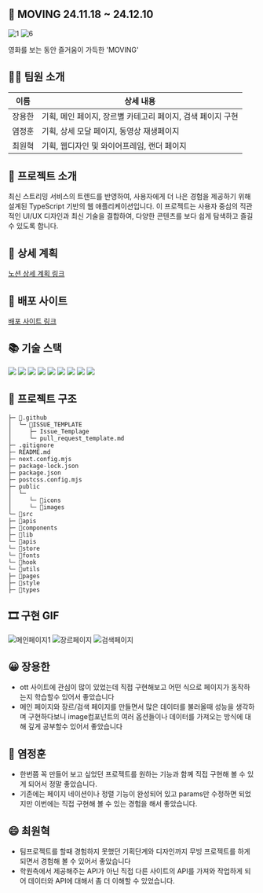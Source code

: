 ## 💌 MOVING 24.11.18 ~ 24.12.10
![1](https://github.com/user-attachments/assets/0efc078d-9ac2-403e-9d17-f92372916268)
![6](https://github.com/user-attachments/assets/5b290893-8a0f-4b45-b669-efeca481794c)

영화를 보는 동안 즐거움이 가득한 'MOVING'

## 🙍‍♂️ 팀원 소개
|이름|상세 내용|
|------|---|
|장용한|기획, 메인 페이지, 장르별 카테고리 페이지, 검색 페이지 구현|
|염정훈|기획, 상세 모달 페이지, 동영상 재생페이지|
|최원혁|기획, 웹디자인 및 와이어프레임, 랜더 페이지|

## 📌 프로젝트 소개
최신 스트리밍 서비스의 트렌드를 반영하여, 사용자에게 더 나은 경험을 제공하기 위해 설계된 TypeScript 기반의 웹 애플리케이션입니다. 이 프로젝트는 사용자 중심의 직관적인 UI/UX 디자인과 최신 기술을 결합하여, 다양한 콘텐츠를 보다 쉽게 탐색하고 즐길 수 있도록 합니다.

## 📃 상세 계획
[노션 상세 계획 링크](https://www.notion.so/12e2e48b770d805cb0d3ddb022f87f83)

## 📄 배포 사이트
[배포 사이트 링크](https://moving-18jw.vercel.app/)

## 📚 기술 스택
<div>
<img src="https://img.shields.io/badge/TypeScript-3178C6?style=flat-square&logo=TypeScript&logoColor=white"/>
<img src="https://img.shields.io/badge/REACT-61DAFB?style=flat-square&logo=React&logoColor=black"/>
<img src="https://img.shields.io/badge/NEXT.js-000000?style=flat-square&logo=nextdotjs&logoColor=white"/>
<img src="https://img.shields.io/badge/Tailwindcss-06B6D4?style=flat-square&logo=tailwindcss&logoColor=white"/>
<img src="https://img.shields.io/badge/Axios-5A29E4?style=flat-square&logo=axios&logoColor=white"/>
<img src="https://img.shields.io/badge/figma-F24E1E?style=flat-square&logo=figma&logoColor=black"/>
<img src="https://img.shields.io/badge/html5-E34F26?style=flat-square&logo=html5&logoColor=black"/>
<img src="https://img.shields.io/badge/css3-1572B6?style=flat-square&logo=css3&logoColor=black"/>  
<img src="https://img.shields.io/badge/JavaScript-F7DF1E?style=flat-square&logo=javaScript&logoColor=black"/>    
</div>

## 📁 프로젝트 구조
```
├─ 📂.github
│  └─ 📂ISSUE_TEMPLATE
│     ├─ Issue_Templage
│     └─ pull_request_template.md
├─ .gitignore
├─ README.md
├─ next.config.mjs
├─ package-lock.json
├─ package.json
├─ postcss.config.mjs
├─ public
│  └─ 
│     └─ 📂icons
│     └─ 📂images
└─ 📂src
├─ 📂apis
├─ 📂components
├─ 📂lib
└─ 📂apis
└─ 📂store
└─ 📂fonts
└─ 📂hook
└─ 📂utils
├─ 📂pages
├─ 📂style
├─ 📂types
```

## 🎞 구현 GIF
![메인페이지1](https://github.com/user-attachments/assets/b041f198-86cd-470f-8e6a-312c9c768ef4)
![장르페이지](https://github.com/user-attachments/assets/62fb12c6-977e-472f-959d-d4eeb4bde8a5)
![검색페이지](https://github.com/user-attachments/assets/6c73c826-401e-4991-9c4c-607a26805485)



## 😀 장용한
- ott 사이트에 관심이 많이 있었는데 직접 구현해보고 어떤 식으로 페이지가 동작하는지 학습할수 있어서 좋았습니다
- 메인 페이지와 장르/검색 페이지를 만들면서 많은 데이터를 불러올때 성능을 생각하며 구현하다보니 image컴포넌트의 여러 옵션들이나 데이터를 가져오는 방식에 대해 깊게 공부할수 있어서 좋았습니다

## 🤔 염정훈
- 한번쯤 꼭 만들어 보고 싶었던 프로젝트를 원하는 기능과 함꼐 직접 구현해 볼 수 있게 되어서 정말 좋았습니다.
- 기존에는 페이지 네이션이나 정렬 기능이 완성되어 있고 params만 수정하면 되었지만 이번에는 직접 구현해 볼 수 있는 경험을 해서 좋았습니다.

## 😄 최원혁
- 팀프로젝트를 할때 경험하지 못했던 기획단계와 디자인까지 무빙 프로젝트를 하게 되면서 경험해 볼 수 있어서 좋았습니다
- 학원측에서 제공해주는 API가 아닌 직접 다른 사이트의 API를 가져와 작업하게 되어 데이터와 API에 대해서 좀 더 이해할 수 있었습니다.
